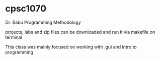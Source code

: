 # cpsc1070
Dr. Babu Programming Methodology

projects, labs and zip files can be downloaded and run it via makefile on terminal

This class was mainly focused on working with .gui and intro to programming
